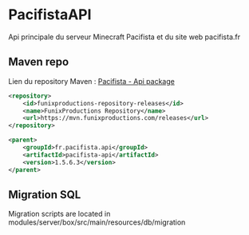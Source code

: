 # PacifistaAPI
Api principale du serveur Minecraft Pacifista et du site web pacifista.fr

## Maven repo

Lien du repository Maven : [Pacifista - Api package](https://mvn.funixproductions.com/#/releases/fr/pacifista/api)

```xml
<repository>
    <id>funixproductions-repository-releases</id>
    <name>FunixProductions Repository</name>
    <url>https://mvn.funixproductions.com/releases</url>
</repository>

<parent>
    <groupId>fr.pacifista.api</groupId>
    <artifactId>pacifista-api</artifactId>
    <version>1.5.6.3</version>
</parent>
```

## Migration SQL

Migration scripts are located in modules/server/box/src/main/resources/db/migration
